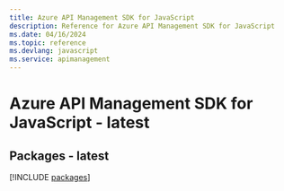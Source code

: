 ```yaml
---
title: Azure API Management SDK for JavaScript
description: Reference for Azure API Management SDK for JavaScript
ms.date: 04/16/2024
ms.topic: reference
ms.devlang: javascript
ms.service: apimanagement
---
```

# Azure API Management SDK for JavaScript - latest
## Packages - latest
[!INCLUDE [packages](api-management-index.md)]